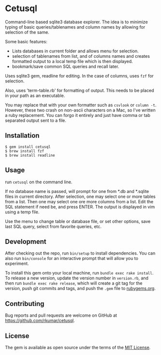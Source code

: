 # Cetusql

Command-line based sqlite3 database explorer. The idea is to minimize typing of basic queries/tablenames and column names by allowing for selection of the same.


Some basic features:

- Lists databases in current folder and allows menu for selection.
- selection of tablenames from list, and of columns names and creates formatted output to a local temp file which 
is then displayed.
- bookmark/save common SQL queries and recall later.

Uses sqlite3 gem, readline for editing. In the case of columns, uses `fzf` for selection.

Also, uses 'term-table.rb' for formatting of output. This needs to be placed in your path as an executable.

You may replace that with your own formatter such as `csvlook` or `column -t`. However, these two crash on non-ascii characters on a Mac, so I've written a ruby replacement.
You can forgo it entirely and just have comma or tab separated output sent to a file.

## Installation

    $ gem install cetusql
    $ brew install fzf
    $ brew install readline

## Usage

run `cetusql` on the command line.

If no database name is passed, will prompt for one from *.db and *.sqlite files in current directory.
After selection, one may select one or more tables from a list.
Then one may select one ore more columns from a list.
Edit the SQL statement if need be, and press ENTER.
The output is displayed in vim using a temp file.

Use the menu to change table or database file, or set other options, save last SQL query, select from favorite queries, etc.

## Development

After checking out the repo, run `bin/setup` to install dependencies. You can also run `bin/console` for an interactive prompt that will allow you to experiment.

To install this gem onto your local machine, run `bundle exec rake install`. To release a new version, update the version number in `version.rb`, and then run `bundle exec rake release`, which will create a git tag for the version, push git commits and tags, and push the `.gem` file to [rubygems.org](https://rubygems.org).

## Contributing

Bug reports and pull requests are welcome on GitHub at https://github.com/rkumar/cetusql.


## License

The gem is available as open source under the terms of the [MIT License](http://opensource.org/licenses/MIT).

